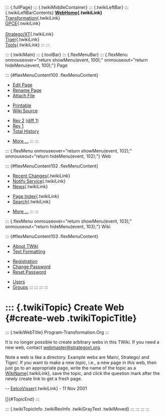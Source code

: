 ::: {.fullPage}
::: {.twikiMiddleContainer}
::: {.twikiLeftBar}
::: {.twikiLeftBarContents}
**[WebHome](WebHome){.twikiLink}**\
[Transformation](../Transform/WebHome){.twikiLink}\
[GPCE](../Gpce/WebHome){.twikiLink}\
\
[Stratego/XT](../Stratego/WebHome){.twikiLink}\
[Tiger](../Tiger/WebHome){.twikiLink}\
[Tools](../Tools/WebHome){.twikiLink}
:::
:::

::: {.twikiMain}
::: {.toolBar}
::: {.flexMenuBar}
::: {.flexMenu onmouseover="return showMenu(event, 100);" onmouseout="return hideMenu(event, 100);"}
Page

::: {#flexMenuContent100 .flexMenuContent}
-   [Edit
    Page](http://www.program-transformation.org/edit/Main/CreateWeb?t=1536825894)
-   [Rename
    Page](http://www.program-transformation.org/rename/Main/CreateWeb)
-   [Attach
    File](http://www.program-transformation.org/attach/Main/CreateWeb)

<!-- -->

-   [Printable](http://www.program-transformation.org/view/Main/CreateWeb?skin=print.pattern)
-   [Wiki
    Source](http://www.program-transformation.org/view/Main/CreateWeb?skin=text&raw=on&contenttype=text/plain)

<!-- -->

-   [Rev
    2](http://www.program-transformation.org/view/Main/CreateWeb?rev=1.2)
    [(diff 1)](http://www.program-transformation.org/rdiff/Main/CreateWeb?rev1=1.2&rev2=1.1)
-   [Rev
    1](http://www.program-transformation.org/view/Main/CreateWeb?rev=1.1)
-   [Total
    History](http://www.program-transformation.org/rdiff/Main/CreateWeb)

<!-- -->

-   [More
    \...](http://www.program-transformation.org/oops/Main/CreateWeb?template=oopsmore&param1=1.2&param2=1.2)
:::
:::

::: {.flexMenu onmouseover="return showMenu(event, 102);" onmouseout="return hideMenu(event, 102);"}
Web

::: {#flexMenuContent102 .flexMenuContent}
-   [Recent Changes](WebChanges){.twikiLink}
-   [Notify Service](WebNotify){.twikiLink}
-   [News](WebNews){.twikiLink}

<!-- -->

-   [Page Index](WebIndex){.twikiLink}
-   [Search](WebSearch){.twikiLink}

<!-- -->

-   [More
    \...](http://www.program-transformation.org/oops/Main/CreateWeb?template=oopsmore&param1=1.2&param2=1.2)
:::
:::

::: {.flexMenu onmouseover="return showMenu(event, 103);" onmouseout="return hideMenu(event, 103);"}
Wiki

::: {#flexMenuContent103 .flexMenuContent}
-   [About
    TWiki](http://www.program-transformation.org/view/TWiki/WebHome)
-   [Text
    Formatting](http://www.program-transformation.org/view/TWiki/TextFormattingRules)

<!-- -->

-   [Registration](http://www.program-transformation.org/view/TWiki/TWikiRegistration)
-   [Change
    Password](http://www.program-transformation.org/view/TWiki/ChangePassword)
-   [Reset
    Password](http://www.program-transformation.org/view/TWiki/ResetPassword)

<!-- -->

-   [Users](http://www.program-transformation.org/view/Main/TWikiUsers)
-   [Groups](http://www.program-transformation.org/view/Main/TWikiGroups)
:::
:::
:::
:::

::: {.twikiTopic}
Create Web {#create-web .twikiTopicTitle}
==========

::: {.twikiWebTitle}
Program-Transformation.Org
:::

It is no longer possible to create arbitrary webs in this TWiki. If you
need a new web, contact <webmaster@strategoxt.org>.

Note a web is like a directory. Example webs are Main/, Stratego/ and
Tiger/. If you want to make a new *topic*, i.e., a new page in *this*
web, then just go to an appropriate page, write the name of the topic as
a [WikiName](../TWiki/WikiName){.twikiLink}, save the topic, and click
the question mark after the newly create link to get a fresh page.

\-- [EelcoVisser](EelcoVisser){.twikiLink} - 11 Nov 2001\
\
[]{#TopicEnd}
:::

::: {.twikiTopicInfo .twikiRevInfo .twikiGrayText .twikiMoved}
:::
:::
:::
:::
